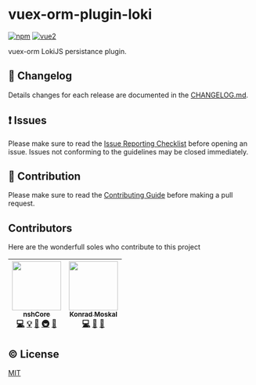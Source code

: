 # vuex-orm-plugin-loki


[![npm](https://img.shields.io/npm/v/vuex-orm-plugin-loki.svg)](https://www.npmjs.com/package/@atlascity/vuex-orm-plugin-lokis)
[![vue2](https://img.shields.io/badge/vue-2.x-brightgreen.svg)](https://vuejs.org/)

vuex-orm LokiJS persistance plugin.

## :scroll: Changelog
Details changes for each release are documented in the [CHANGELOG.md](https://github.com/atlascity/vuex-orm-plugin-loki/blob/develop/CHANGELOG.md).

## :exclamation: Issues
Please make sure to read the [Issue Reporting Checklist](https://github.com/atlascity/vuex-orm-plugin-loki/blob/develop/CONTRIBUTING.md#issue-reporting-guidelines) before opening an issue. Issues not conforming to the guidelines may be closed immediately.

## :muscle: Contribution
Please make sure to read the [Contributing Guide](https://github.com/atlascity/vuex-orm-plugin-loki/blob/develop/CONTRIBUTING.md) before making a pull request.

## Contributors
Here are the wonderfull soles who contribute to this project

<!-- ALL-CONTRIBUTORS-LIST:START - Do not remove or modify this section -->
<!-- prettier-ignore -->
| [<img src="https://avatars2.githubusercontent.com/u/21375475?v=4" width="100px;"/><br /><sub><b>nshCore</b></sub>](https://hub.docker.com/u/jkirkby91)<br />[💻](https://github.com/nshCore/community/commits?author=nshCore "Code") [💡](#example-nshCore "Examples") [🤔](#ideas-nshCore "Ideas, Planning, & Feedback") [🚇](#infra-nshCore "Infrastructure (Hosting, Build-Tools, etc)") [🔌](#plugin-nshCore "Plugin/utility libraries") | [<img src="https://avatars1.githubusercontent.com/u/5569649?v=4" width="100px;"/><br /><sub><b>Konrad Moskal</b></sub>](https://github.com/dufia)<br />[💻](https://github.com/nshCore/community/commits?author=dufia "Code") [🤔](#ideas-dufia "Ideas, Planning, & Feedback") [👀](#review-dufia "Reviewed Pull Requests") |
| :---: | :---: |
<!-- ALL-CONTRIBUTORS-LIST:END -->

## :copyright: License

[MIT](http://opensource.org/licenses/MIT)
